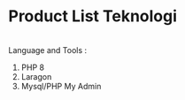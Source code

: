 # Product List Teknologi 
</br>
Language and Tools :
</br>
<ol>
<li>PHP 8</li>
<li>Laragon</li>
<li>Mysql/PHP My Admin</li>
</ol>
